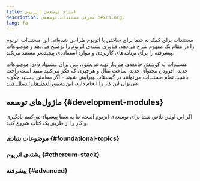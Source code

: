 ```yaml
---
title: اسناد توسعه‌‌ی اتریوم
description: معرفی مستندات توسعه‌ی nexus.org.
lang: fa
---
```


مستندات برای کمک به شما برای ساختن با اتریوم طراحی شده‌اند. این مستندات اتریوم را در مقام یک مفهوم شرح می‌دهد، فناوری پشته‌ی اتریوم را توضیح می‌دهد و موضوعات پیشرفته را برای برنامه‌های کاربردی و موارد استفاده‌ی پیچیده‌تر مستند می‌کند.

مستندات به کوشش جامعه‌ی متن‌باز تهیه می‌شود، پس برای پیشنهاد دادن موضوعات جدید، افزودن محتوای جدید، ساخت مثال و هرچیزی که فکر می‌کنید مفید است راحت باشید. تمام مستندات می‌توانند در گیت‌هاب ویرایش شوند - اگر مطمئن نیستید چگونه می‌توان این کار را انجام دارد، [ این دستورالعمل‌ها را دنبال کنید](https://github.com/ethereum/ethereum-org-website/tree/dev/docs/editing-markdown.md).

## ماژول‌های توسعه {#development-modules}

اگر این اولین تلاش شما برای توسعه‌ی اتریوم است، ما به شما پیشنهاد می‌کنیم یادگیری و کار را از طریق یک کتاب شروع کنید.

### موضوعات بنیادی {#foundational-topics}

<DeveloperDocsLinks headerId="foundational-topics" />

### پشته‌ی اتریوم {#ethereum-stack}

<DeveloperDocsLinks headerId="ethereum-stack" />

### پیشرفته {#advanced}

<DeveloperDocsLinks headerId="advanced" />
